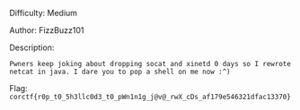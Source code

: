 Difficulty: Medium

Author: FizzBuzz101

Description:
```
Pwners keep joking about dropping socat and xinetd 0 days so I rewrote netcat in java. I dare you to pop a shell on me now :^)
```

Flag: `corctf{r0p_t0_5h3llc0d3_t0_pWn1n1g_j@v@_rwX_cDs_af179e546321dfac13370}`
